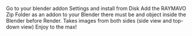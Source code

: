 Go to your blender addon Settings and install from Disk
Add the RAYMAVO Zip Folder as an addon to your Blender
there must be and object inside the Blender before Render.
Takes images from both sides (side view and top-down view)
Enjoy to the max!
